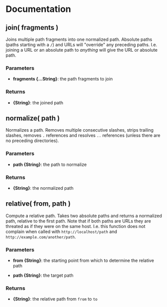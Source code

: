 # Documentation

## join( fragments )
Joins multiple path fragments into one normalized path. Absolute paths (paths starting with a `/`)
and URLs will "override" any preceding paths. I.e. joining a URL or an absolute path to _anything_
will give the URL or absolute path.

### Parameters
- **fragments {...String}**: the path fragments to join


### Returns
- **{String}**: the joined path


## normalize( path )
Normalizes a path. Removes multiple consecutive slashes, strips trailing slashes, removes `.`
references and resolves `..` references (unless there are no preceding directories).

### Parameters
- **path {String}**: the path to normalize


### Returns
- **{String}**: the normalized path


## relative( from, path )
Compute a relative path. Takes two absolute paths and returns a normalized path, relative to
the first path.
Note that if both paths are URLs they are threated as if they were on the same host. I.e. this function
does not complain when called with `http://localhost/path` and `http://example.com/another/path`.

### Parameters
- **from {String}**: the starting point from which to determine the relative path


- **path {String}**: the target path


### Returns
- **{String}**: the relative path from `from` to `to`
